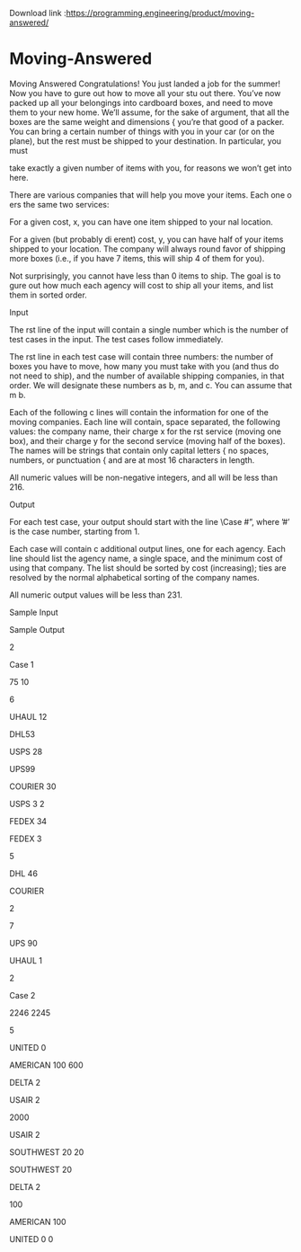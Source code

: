 Download link :https://programming.engineering/product/moving-answered/

# Moving-Answered
Moving Answered
Congratulations! You just landed a job for the summer! Now you have to gure out how to move all your stu out there. You’ve now packed up all your belongings into cardboard boxes, and need to move them to your new home. We’ll assume, for the sake of argument, that all the boxes are the same weight and dimensions { you’re that good of a packer. You can bring a certain number of things with you in your car (or on the plane), but the rest must be shipped to your destination. In particular, you must

take exactly a given number of items with you, for reasons we won’t get into here.

There are various companies that will help you move your items. Each one o ers the same two services:

For a given cost, x, you can have one item shipped to your nal location.

For a given (but probably di erent) cost, y, you can have half of your items shipped to your location. The company will always round favor of shipping more boxes (i.e., if you have 7 items, this will ship 4 of them for you).

Not surprisingly, you cannot have less than 0 items to ship. The goal is to gure out how much each agency will cost to ship all your items, and list them in sorted order.

Input

The rst line of the input will contain a single number which is the number of test cases in the input. The test cases follow immediately.

The rst line in each test case will contain three numbers: the number of boxes you have to move, how many you must take with you (and thus do not need to ship), and the number of available shipping companies, in that order. We will designate these numbers as b, m, and c. You can assume that m b.

Each of the following c lines will contain the information for one of the moving companies. Each line will contain, space separated, the following values: the company name, their charge x for the rst service (moving one box), and their charge y for the second service (moving half of the boxes). The names will be strings that contain only capital letters { no spaces, numbers, or punctuation { and are at most 16 characters in length.

All numeric values will be non-negative integers, and all will be less than 216.

Output

For each test case, your output should start with the line \Case #”, where ’#’ is the case number, starting from 1.

Each case will contain c additional output lines, one for each agency. Each line should list the agency name, a single space, and the minimum cost of using that company. The list should be sorted by cost (increasing); ties are resolved by the normal alphabetical sorting of the company names.

All numeric output values will be less than 231.

Sample Input

Sample Output

2

Case 1

75 10

6

UHAUL 12

DHL53

USPS 28

UPS99

COURIER 30

USPS 3 2

FEDEX 34

FEDEX 3

5

DHL 46

COURIER

2

7

UPS 90

UHAUL 1

2

Case 2

2246 2245

5

UNITED 0

AMERICAN 100 600

DELTA 2

USAIR 2

2000

USAIR 2

SOUTHWEST 20 20

SOUTHWEST 20

DELTA 2

100

AMERICAN 100

UNITED 0 0

